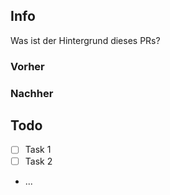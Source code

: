 ## Info
Was ist der Hintergrund dieses PRs?

### Vorher

### Nachher

## Todo
- [ ] Task 1
- [ ] Task 2
- ...
